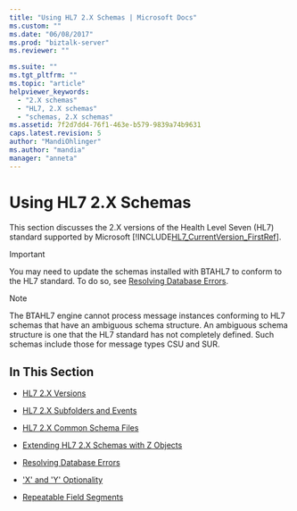 ```yaml
---
title: "Using HL7 2.X Schemas | Microsoft Docs"
ms.custom: ""
ms.date: "06/08/2017"
ms.prod: "biztalk-server"
ms.reviewer: ""

ms.suite: ""
ms.tgt_pltfrm: ""
ms.topic: "article"
helpviewer_keywords: 
  - "2.X schemas"
  - "HL7, 2.X schemas"
  - "schemas, 2.X schemas"
ms.assetid: 7f2d7dd4-76f1-463e-b579-9839a74b9631
caps.latest.revision: 5
author: "MandiOhlinger"
ms.author: "mandia"
manager: "anneta"
---
```

# Using HL7 2.X Schemas
This section discusses the 2.X versions of the Health Level Seven (HL7) standard supported by Microsoft [!INCLUDE[HL7_CurrentVersion_FirstRef](../../includes/hl7-currentversion-firstref-md.md)].  
  
> [!IMPORTANT]
>  You may need to update the schemas installed with BTAHL7 to conform to the HL7 standard. To do so, see [Resolving Database Errors](../../adapters-and-accelerators/accelerator-hl7/resolving-database-errors.md).  
  
> [!NOTE]
>  The BTAHL7 engine cannot process message instances conforming to HL7 schemas that have an ambiguous schema structure. An ambiguous schema structure is one that the HL7 standard has not completely defined. Such schemas include those for message types CSU and SUR.  
  
## In This Section  
  
-   [HL7 2.X Versions](../../adapters-and-accelerators/accelerator-hl7/hl7-2-x-versions.md)  
  
-   [HL7 2.X Subfolders and Events](../../adapters-and-accelerators/accelerator-hl7/hl7-2-x-subfolders-and-events.md)  
  
-   [HL7 2.X Common Schema Files](../../adapters-and-accelerators/accelerator-hl7/hl7-2-x-common-schema-files.md)  
  
-   [Extending HL7 2.X Schemas with Z Objects](../../adapters-and-accelerators/accelerator-hl7/extending-hl7-2-x-schemas-with-z-objects.md)  
  
-   [Resolving Database Errors](../../adapters-and-accelerators/accelerator-hl7/resolving-database-errors.md)  
  
-   ['X' and 'Y' Optionality](../../adapters-and-accelerators/accelerator-hl7/x-and-y-optionality.md)  
  
-   [Repeatable Field Segments](../../adapters-and-accelerators/accelerator-hl7/repeatable-field-segments.md)